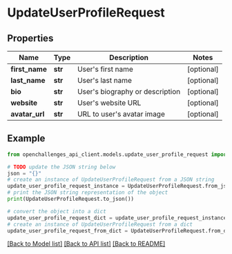 # UpdateUserProfileRequest

## Properties

| Name           | Type    | Description                         | Notes      |
| -------------- | ------- | ----------------------------------- | ---------- |
| **first_name** | **str** | User&#39;s first name               | [optional] |
| **last_name**  | **str** | User&#39;s last name                | [optional] |
| **bio**        | **str** | User&#39;s biography or description | [optional] |
| **website**    | **str** | User&#39;s website URL              | [optional] |
| **avatar_url** | **str** | URL to user&#39;s avatar image      | [optional] |

## Example

```python
from openchallenges_api_client.models.update_user_profile_request import UpdateUserProfileRequest

# TODO update the JSON string below
json = "{}"
# create an instance of UpdateUserProfileRequest from a JSON string
update_user_profile_request_instance = UpdateUserProfileRequest.from_json(json)
# print the JSON string representation of the object
print(UpdateUserProfileRequest.to_json())

# convert the object into a dict
update_user_profile_request_dict = update_user_profile_request_instance.to_dict()
# create an instance of UpdateUserProfileRequest from a dict
update_user_profile_request_from_dict = UpdateUserProfileRequest.from_dict(update_user_profile_request_dict)
```

[[Back to Model list]](../README.md#documentation-for-models) [[Back to API list]](../README.md#documentation-for-api-endpoints) [[Back to README]](../README.md)
